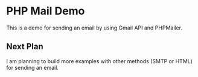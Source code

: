 # PHP Mail Demo

This is a demo for sending an email by using Gmail API and PHPMailer.

## Next Plan

I am planning to build more examples with other methods (SMTP or HTML) for sending an email.